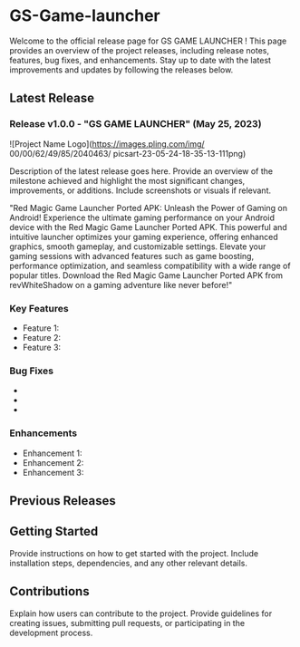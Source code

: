 # GS-Game-launcher

Welcome to the official release page for GS GAME LAUNCHER ! This page provides an overview of the project releases, including release notes, features, bug fixes, and enhancements. Stay up to date with the latest improvements and updates by following the releases below.

## Latest Release

### Release v1.0.0 - "GS GAME LAUNCHER" (May 25, 2023)

![Project Name Logo](https://images.pling.com/img/
00/00/62/49/85/2040463/ picsart-23-05-24-18-35-13-111png)

Description of the latest release goes here. Provide an overview of the milestone achieved and highlight the most significant changes, improvements, or additions. Include screenshots or visuals if relevant.

"Red Magic Game Launcher Ported APK: Unleash the Power of Gaming on Android! Experience the ultimate gaming performance on your Android device with the Red Magic Game Launcher Ported APK. This powerful and intuitive launcher optimizes your gaming experience, offering enhanced graphics, smooth gameplay, and customizable settings. Elevate your gaming sessions with advanced features such as game boosting, performance optimization, and seamless compatibility with a wide range of popular titles. Download the Red Magic Game Launcher Ported APK from revWhiteShadow on a gaming adventure like never before!"

### Key Features

- Feature 1: 
- Feature 2: 
- Feature 3: 

### Bug Fixes

- 
- 
- 

### Enhancements

- Enhancement 1: 
- Enhancement 2: 
- Enhancement 3: 

## Previous Releases

## Getting Started

Provide instructions on how to get started with the project. Include installation steps, dependencies, and any other relevant details.

## Contributions

Explain how users can contribute to the project. Provide guidelines for creating issues, submitting pull requests, or participating in the development process.


